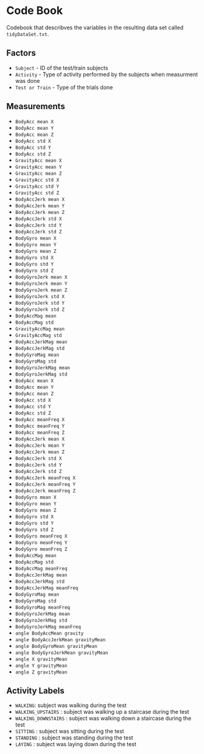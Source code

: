 # Code Book

Codebook that describves the variables in the resulting data set called `tidyDataSet.txt`.

## Factors

* `Subject` - ID of the test/train subjects
* `Activity` - Type of activity performed by the subjects when measurment was done
* `Test or Train` - Type of the trials done

## Measurements

*  `BodyAcc mean X`
*  `BodyAcc mean Y`
*  `BodyAcc mean Z`
*  `BodyAcc std X`
*  `BodyAcc std Y`
*  `BodyAcc std Z`
*  `GravityAcc mean X`
*  `GravityAcc mean Y`
*  `GravityAcc mean Z`
*  `GravityAcc std X`
*  `GravityAcc std Y`
*  `GravityAcc std Z`
*  `BodyAccJerk mean X`
*  `BodyAccJerk mean Y`
*  `BodyAccJerk mean Z`
*  `BodyAccJerk std X`
*  `BodyAccJerk std Y`
*  `BodyAccJerk std Z`
*  `BodyGyro mean X`
*  `BodyGyro mean Y`
*  `BodyGyro mean Z`
*  `BodyGyro std X`
*  `BodyGyro std Y`
*  `BodyGyro std Z`
*  `BodyGyroJerk mean X`
*  `BodyGyroJerk mean Y`
*  `BodyGyroJerk mean Z`
*  `BodyGyroJerk std X`
*  `BodyGyroJerk std Y`
*  `BodyGyroJerk std Z`
*  `BodyAccMag mean`
*  `BodyAccMag std`
*  `GravityAccMag mean`
*  `GravityAccMag std`
*  `BodyAccJerkMag mean`
*  `BodyAccJerkMag std`
*  `BodyGyroMag mean`
*  `BodyGyroMag std`
*  `BodyGyroJerkMag mean`
*  `BodyGyroJerkMag std`
*  `BodyAcc mean X`
*  `BodyAcc mean Y`
*  `BodyAcc mean Z`
*  `BodyAcc std X`
*  `BodyAcc std Y`
*  `BodyAcc std Z`
*  `BodyAcc meanFreq X`
*  `BodyAcc meanFreq Y`
*  `BodyAcc meanFreq Z`
*  `BodyAccJerk mean X`
*  `BodyAccJerk mean Y`
*  `BodyAccJerk mean Z`
*  `BodyAccJerk std X`
*  `BodyAccJerk std Y`
*  `BodyAccJerk std Z`
*  `BodyAccJerk meanFreq X`
*  `BodyAccJerk meanFreq Y`
*  `BodyAccJerk meanFreq Z`
*  `BodyGyro mean X`
*  `BodyGyro mean Y`
*  `BodyGyro mean Z`
*  `BodyGyro std X`
*  `BodyGyro std Y`
*  `BodyGyro std Z`
*  `BodyGyro meanFreq X`
*  `BodyGyro meanFreq Y`
*  `BodyGyro meanFreq Z`
*  `BodyAccMag mean`
*  `BodyAccMag std`
*  `BodyAccMag meanFreq`
*  `BodyAccJerkMag mean`
*  `BodyAccJerkMag std`
*  `BodyAccJerkMag meanFreq`
*  `BodyGyroMag mean`
*  `BodyGyroMag std`
*  `BodyGyroMag meanFreq`
*  `BodyGyroJerkMag mean`
*  `BodyGyroJerkMag std`
*  `BodyGyroJerkMag meanFreq`
*  `angle BodyAccMean gravity`
*  `angle BodyAccJerkMean gravityMean`
*  `angle BodyGyroMean gravityMean`
*  `angle BodyGyroJerkMean gravityMean`
*  `angle X gravityMean`
*  `angle Y gravityMean`
*  `angle Z gravityMean`



## Activity Labels

* `WALKING`: subject was walking during the test
* `WALKING_UPSTAIRS` : subject was walking up a staircase during the test
* `WALKING_DOWNSTAIRS` : subject was walking down a staircase during the test
* `SITTING` : subject was sitting during the test
* `STANDING` : subject was standing during the test
* `LAYING` : subject was laying down during the test
